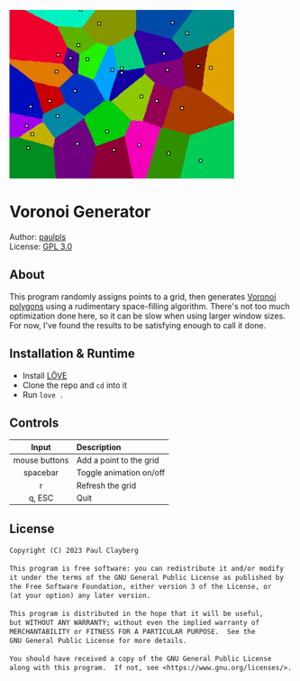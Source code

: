 ![screenshot](screenshot.png)

# Voronoi Generator
Author: [paulpls](https://github.com/paulpls)  
License: [GPL 3.0](LICENSE.md)  



## About
This program randomly assigns points to a grid, then generates [Voronoi polygons](https://en.wikipedia.org/wiki/Voronoi_diagram) using a rudimentary space-filling algorithm. There's not too much optimization done here, so it can be slow when using larger window sizes. For now, I've found the results to be satisfying enough to call it done.
  



## Installation & Runtime
- Install [LÖVE](https://www.love2d.org)
- Clone the repo and `cd` into it
- Run `love .`



## Controls
| Input              | Description                               |
|:------------------:|:------------------------------------------|
| mouse buttons      | Add a point to the grid                   |
| spacebar           | Toggle animation on/off                   |
| r                  | Refresh the grid                          |
| q, ESC             | Quit                                      |



## License
  
    Copyright (C) 2023 Paul Clayberg
    
    This program is free software: you can redistribute it and/or modify
    it under the terms of the GNU General Public License as published by
    the Free Software Foundation, either version 3 of the License, or
    (at your option) any later version.
    
    This program is distributed in the hope that it will be useful,
    but WITHOUT ANY WARRANTY; without even the implied warranty of
    MERCHANTABILITY or FITNESS FOR A PARTICULAR PURPOSE.  See the
    GNU General Public License for more details.
    
    You should have received a copy of the GNU General Public License
    along with this program.  If not, see <https://www.gnu.org/licenses/>.



